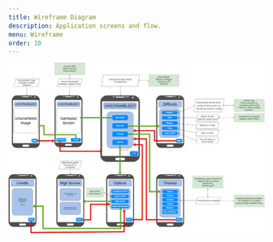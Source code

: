 ```yaml
---
title: Wireframe Diagram
description: Application screens and flow.
menu: Wireframe
order: 10
---
```


[![Wireframe diagram](image/wireframe-unscrambled.png)](pdf/wireframe-unscrambled.pdf)